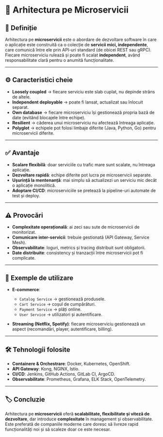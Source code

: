 # 🧩 Arhitectura pe Microservicii

## 📌 Definiție
Arhitectura pe **microservicii** este o abordare de dezvoltare software în care o aplicație este construită ca o colecție de **servicii mici, independente**, care comunică între ele prin API-uri standard (de obicei REST sau gRPC).  
Fiecare microserviciu rulează și poate fi scalat **independent**, având responsabilitate clară pentru o anumită funcționalitate.

---

## ⚙️ Caracteristici cheie
- **Loosely coupled** → fiecare serviciu este slab cuplat, nu depinde strâns de altele.  
- **Independent deployable** → poate fi lansat, actualizat sau înlocuit separat.  
- **Own database** → fiecare microserviciu își gestionează propria bază de date (evitând blocajele între echipe).  
- **Resilient** → căderea unui microserviciu nu afectează întreaga aplicație.  
- **Polyglot** → echipele pot folosi limbaje diferite (Java, Python, Go) pentru microservicii diferite.  

---

## ✅ Avantaje
- **Scalare flexibilă**: doar serviciile cu trafic mare sunt scalate, nu întreaga aplicație.  
- **Dezvoltare rapidă**: echipe diferite pot lucra pe microservicii separate.  
- **Ușurință la mentenanță**: mai simplu să actualizezi un serviciu mic decât o aplicație monolitică.  
- **Adoptare CI/CD**: microserviciile se pretează la pipeline-uri automate de test și deploy.  

---

## ⚠️ Provocări
- **Complexitate operațională**: ai zeci sau sute de microservicii de monitorizat.  
- **Comunicare inter-servicii**: trebuie gestionată (API Gateway, Service Mesh).  
- **Observabilitate**: loguri, metrics și tracing distribuit sunt obligatorii.  
- **Date distribuite**: consistency și tranzacții între microservicii pot fi complicate.  

---

## 📌 Exemple de utilizare
- **E-commerce**:  
  - `Catalog Service` → gestionează produsele.  
  - `Cart Service` → coșul de cumpărături.  
  - `Payment Service` → plăți online.  
  - `User Service` → utilizatori și autentificare.  

- **Streaming (Netflix, Spotify)**: fiecare microserviciu gestionează un aspect (recomandări, player, autentificare, billing).  

---

## 🛠️ Tehnologii folosite
- **Containere & Orchestrare**: Docker, Kubernetes, OpenShift.  
- **API Gateway**: Kong, NGINX, Istio.  
- **CI/CD**: Jenkins, GitHub Actions, GitLab CI, ArgoCD.  
- **Observabilitate**: Prometheus, Grafana, ELK Stack, OpenTelemetry.  

---

## 🏷️ Concluzie
Arhitectura pe **microservicii** oferă **scalabilitate, flexibilitate și viteză de dezvoltare**, dar introduce **complexitate** în management și observabilitate.  
Este preferată de companiile moderne care doresc să livreze rapid funcționalități noi și să scaleze doar ce este necesar.


